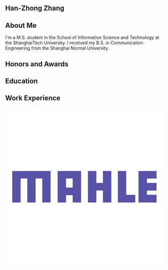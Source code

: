 ## Han-Zhong Zhang


## About Me
I'm a M.S. student in the School of Information Science and Technology at the ShanghaiTech University. I received my B.S. in Communication Engineering from the Shanghai Normal University.


## Honors and Awards


## Education

## Work Experience
![text](https://github.com/hanchungchang/hanchungchang.github.io/blob/gh-pages/mahle.jpg?raw=True)
